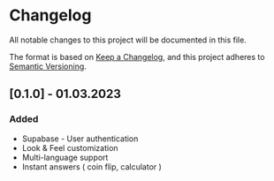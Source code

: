 # Changelog

All notable changes to this project will be documented in this file.

The format is based on [Keep a Changelog](https://keepachangelog.com/en/1.0.0/),
and this project adheres to [Semantic Versioning](https://semver.org/spec/v2.0.0.html).

## [0.1.0] - 01.03.2023

### Added

- Supabase - User authentication
- Look & Feel customization
- Multi-language support
- Instant answers ( coin flip, calculator )
